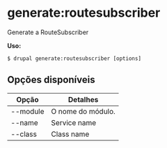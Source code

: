 # generate:routesubscriber
Generate a RouteSubscriber

**Uso:**
```
$ drupal generate:routesubscriber [options]
```

## Opções disponíveis
Opção | Detalhes
-------|-------------
--module | O nome do módulo.
--name | Service name
--class | Class name
